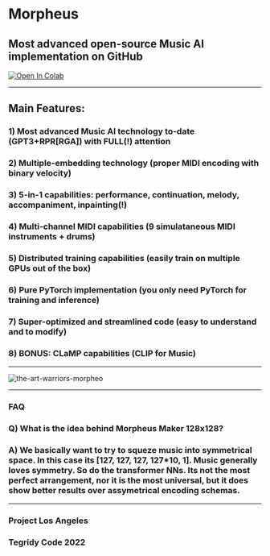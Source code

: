 # Morpheus

## Most advanced open-source Music AI implementation on GitHub


[![Open In Colab][colab-badge3]][colab-notebook3]

[colab-notebook3]: <https://colab.research.google.com/github/asigalov61/Morpheus/blob/main/%5BGC%5D_Morpheus.ipynb>
[colab-badge3]: <https://colab.research.google.com/assets/colab-badge.svg>

***

## Main Features:

### 1) Most advanced Music AI technology to-date (GPT3+RPR[RGA]) with FULL(!) attention
### 2) Multiple-embedding technology (proper MIDI encoding with binary velocity)
### 3) 5-in-1 capabilities: performance, continuation, melody, accompaniment, inpainting(!)
### 4) Multi-channel MIDI capabilities (9 simulataneous MIDI instruments + drums)
### 5) Distributed training capabilities (easily train on multiple GPUs out of the box)
### 6) Pure PyTorch implementation (you only need PyTorch for training and inference)
### 7) Super-optimized and streamlined code (easy to understand and to modify)
### 8) BONUS: CLaMP capabilities (CLIP for Music)

***

![the-art-warriors-morpheo](https://user-images.githubusercontent.com/56325539/147360073-59cfb940-9ed2-4903-8618-d3db58df3e24.jpg)

***

### FAQ

### Q) What is the idea behind Morpheus Maker 128x128?
### A) We basically want to try to squeze music into symmetrical space. In this case its [127, 127, 127, 127*10, 1]. Music generally loves symmetry. So do the transformer NNs. Its not the most perfect arrangement, nor it is the most universal, but it does show better results over assymetrical encoding schemas.

***

### Project Los Angeles

### Tegridy Code 2022
